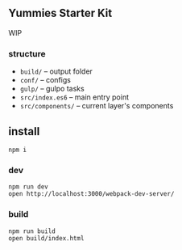 ## Yummies Starter Kit

WIP

### structure

* `build/` – output folder
* `conf/` – configs
* `gulp/` – gulpo tasks
* `src/index.es6` – main entry point
* `src/components/` – current layer's components

## install

```
npm i
```

### dev

```
npm run dev
open http://localhost:3000/webpack-dev-server/
```

### build

```
npm run build
open build/index.html
```
